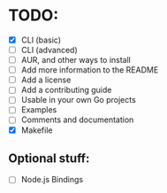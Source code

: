 # TODO:

- [x] CLI (basic)
- [ ] CLI (advanced)
- [ ] AUR, and other ways to install
- [ ] Add more information to the README
- [ ] Add a license
- [ ] Add a contributing guide
- [ ] Usable in your own Go projects
- [ ] Examples
- [ ] Comments and documentation
- [x] Makefile

## Optional stuff:

- [ ] Node.js Bindings
